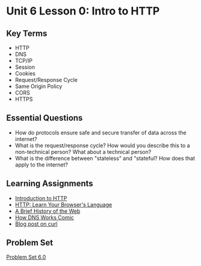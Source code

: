 # Unit 6 Lesson 0:  Intro to HTTP

## Key Terms
* HTTP
* DNS
* TCP/IP
* Session
* Cookies
* Request/Response Cycle
* Same Origin Policy
* CORS
* HTTPS

## Essential Questions
* How do protocols ensure safe and secure transfer of data across the internet?
* What is the request/response cycle? How would you describe this to a non-technical person? What about a technical person?
* What is the difference between "stateless" and "stateful? How does that apply to the internet?  

## Learning Assignments
* [Introduction to HTTP](https://launchschool.com/books/http)
* [HTTP: Learn Your Browser's Language](https://marcy-lab-school.s3.us-east-2.amazonaws.com/http-zine-print-letter-color.pdf)
* [A Brief History of the Web](https://www.w3.org/History.html)
* [How DNS Works Comic](https://howdns.works/ep2/)
* [Blog post on curl](https://www.networkworld.com/article/2992017/the-joy-of-curl.html)

## Problem Set
[Problem Set 6.0]()
